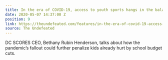 ```yaml
---
title: In the era of COVID-19, access to youth sports hangs in the balance
date: 2020-05-07 14:37:00 Z
position: 9
link: https://theundefeated.com/features/in-the-era-of-covid-19-access-to-youth-sports-hangs-in-the-balance/
source: The Undefeated
---
```


DC SCORES CEO, Bethany Rubin Henderson, talks about how the pandemic’s fallout could further penalize kids already hurt by school budget cuts.